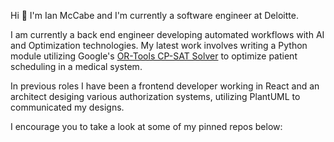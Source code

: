 Hi 👋 I'm Ian McCabe and I'm currently a software engineer at Deloitte. 

I am currently a back end engineer developing automated workflows with AI and Optimization technologies. 
My latest work involves writing a Python module utilizing Google's [OR-Tools CP-SAT Solver](https://developers.google.com/optimization/cp/cp_solver) 
to optimize patient scheduling in a medical system. 

In previous roles I have been a frontend developer working in React and an architect desiging various authorization systems, utilizing PlantUML to
communicated my designs.

I encourage you to take a look at some of my pinned repos below:
